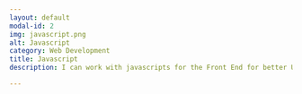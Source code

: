 ```yaml
---
layout: default
modal-id: 2
img: javascript.png
alt: Javascript
category: Web Development
title: Javascript
description: I can work with javascripts for the Front End for better User Interface!

---
```


